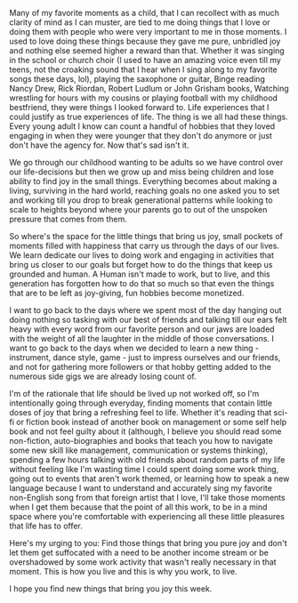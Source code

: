 Many of my favorite moments as a child, that I can recollect with as much clarity of mind as I can muster, are tied to me doing things that I love or doing them with people who were very important to me in those moments. I used to love doing these things because they gave me pure, unbridled joy and nothing else seemed higher a reward than that. Whether it was singing in the school or church choir (I used to have an amazing voice even till my teens, not the croaking sound that I hear when I sing along to my favorite songs these days, lol), playing the saxophone or guitar, Binge reading Nancy Drew, Rick Riordan, Robert Ludlum or John Grisham books, Watching wrestling for hours with my cousins or playing football with my childhood bestfriend, they were things I looked forward to. Life experiences that I could justify as true experiences of life. The thing is we all had these things. Every young adult I know can count a handful of hobbies that they loved engaging in when they were younger that they don't do anymore or just don't have the agency for. Now that's sad isn't it. 

We go through our childhood wanting to be adults so we have control over our life-decisions but then we grow up and miss being children and lose ability to find joy in the small things. Everything becomes about making a living, surviving in the hard world, reaching goals no one asked you to set and working till you drop to break generational patterns while looking to scale to heights beyond where your parents go to out of the unspoken pressure that comes from them. 

So where's the space for the little things that bring us joy, small pockets of moments filled with happiness that carry us through the days of our lives. We learn dedicate our lives to doing work and engaging in activities that bring us closer to our goals but forget how to do the things that keep us grounded and human. A Human isn't made to work, but to live, and this generation has forgotten how to do that so much so that even the things that are to be left as joy-giving, fun hobbies become monetized.

I want to go back to the days where we spent most of the day hanging out doing nothing so tasking with our best of friends and talking till our ears felt heavy with every word from our favorite person and our jaws are loaded with the weight of all the laughter in the middle of those conversations. I want to go back to the days when we decided to learn a new thing - instrument, dance style, game - just to impress ourselves and our friends, and not for gathering more followers or that hobby getting added to the numerous side gigs we are already losing count of.

I'm of the rationale that life should be lived up not worked off, so I'm intentionally going through everyday, finding moments that contain little doses of joy that bring a refreshing feel to life. Whether it's reading that sci-fi or fiction book instead of another book on management or some self help book and not feel guilty about it (although, I believe you should read some non-fiction, auto-biographies and books that teach you how to navigate some new skill like management, communication or systems thinking), spending a few hours talking with old friends about random parts of my life without feeling like I'm wasting time I could spent doing some work thing, going out to events that aren't work themed, or learning how to speak a new language because I want to understand and accurately sing my favorite non-English song from that foreign artist that I love, I'll take those moments when I get them because that the point of all this work, to be in a mind space where you're comfortable with experiencing all these little pleasures that life has to offer.

Here's my urging to you: Find those things that bring you pure joy and don't let them get suffocated with a need to be another income stream or be overshadowed by some work activity that wasn't really necessary in that moment. This is how you live and this is why you work, to live.

I hope you find new things that bring you joy this week.
